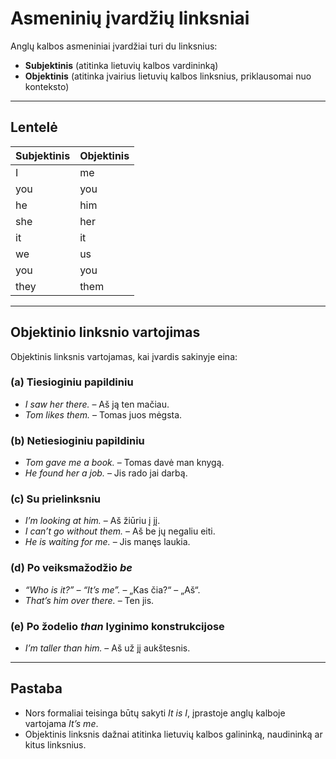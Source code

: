 # Asmeninių įvardžių linksniai

Anglų kalbos asmeniniai įvardžiai turi du linksnius:  

- **Subjektinis** (atitinka lietuvių kalbos vardininką)  
- **Objektinis** (atitinka įvairius lietuvių kalbos linksnius, priklausomai nuo konteksto)

---

## Lentelė

| Subjektinis | Objektinis |
|-------------|------------|
| I           | me         |
| you         | you        |
| he          | him        |
| she         | her        |
| it          | it         |
| we          | us         |
| you         | you        |
| they        | them       |

---

## Objektinio linksnio vartojimas

Objektinis linksnis vartojamas, kai įvardis sakinyje eina:

### (a) Tiesioginiu papildiniu
- *I saw her there.* – Aš ją ten mačiau.  
- *Tom likes them.* – Tomas juos mėgsta.  

### (b) Netiesioginiu papildiniu
- *Tom gave me a book.* – Tomas davė man knygą.  
- *He found her a job.* – Jis rado jai darbą.  

### (c) Su prielinksniu
- *I’m looking at him.* – Aš žiūriu į jį.  
- *I can’t go without them.* – Aš be jų negaliu eiti.  
- *He is waiting for me.* – Jis manęs laukia.  

### (d) Po veiksmažodžio *be*
- *“Who is it?” – “It’s me”.* – „Kas čia?“ – „Aš“.  
- *That’s him over there.* – Ten jis.  

### (e) Po žodelio *than* lyginimo konstrukcijose
- *I’m taller than him.* – Aš už jį aukštesnis.  

---

## Pastaba

- Nors formaliai teisinga būtų sakyti *It is I*, įprastoje anglų kalboje vartojama *It’s me*.  
- Objektinis linksnis dažnai atitinka lietuvių kalbos galininką, naudininką ar kitus linksnius.  
